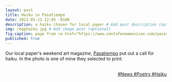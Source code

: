 ```yaml
---
layout: post
title: Haiku in Pasatiempo
date: 2021-05-21 12:05 -0100
description: a haiku chosen for local paper # Add post description (optional)
img: regghaiku.jpg # Add image post (optional)
fig-caption: page from <a href="https://www.santafenewmexican.com/pasatiempo/" target="_blank">Pasatiempo p.13,2021-May-21</a> # Add figcaption (optional)
published: True
---
```

Our local paper's weekend art magazine, <a href="https://www.santafenewmexican.com/pasatiempo/" target="_blank">Pasatiempo</a> put out a call for haiku. In the photo is one of mine they selected to print.


<div style color="darkblue" align="right">
 <br>
 <div>
  <a href="/news/">#News  </a><a href="/poetry/"> #Poetry</a><a href="/haiku/"> #Haiku</a>
 </div>
</div>
<div style="clear: both;">